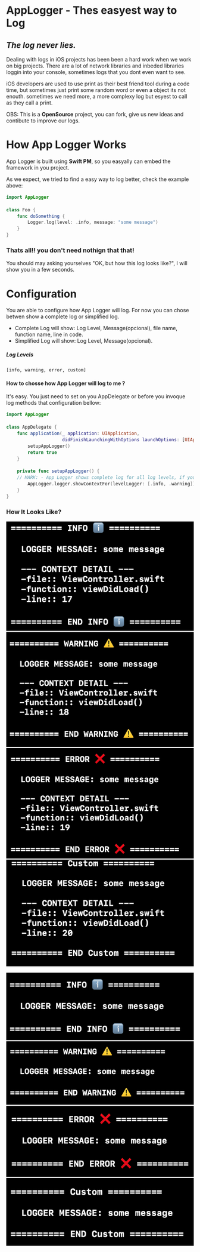 # AppLogger - Thes easyest way to Log

## _The log never lies._

Dealing with logs in iOS projects has been been a hard work when we work on big projects. There are a lot of network libraries and inbeded libraries loggin into your console, sometimes logs that you dont even want to see. 

iOS developers are used to use print as their best friend tool during a code time, but sometimes just print some random word or even a object its not enouth. sometimes we need more, a more complexy log but esyest to call as they call a print.

OBS: This is a **OpenSource** project, you can fork, give us new ideas and contibute to improve our logs.

# How App Logger Works
App Logger is built using **Swift PM**, so you easyally can embed the framework in you project. 

As we expect, we tried to find a easy way to log better, check the example above: 

```swift
import AppLogger

class Foo {
    func doSomething {
        Logger.log(level: .info, message: "some message")
    }
} 
```
### Thats all!! you don't need nothign that that!

You should may asking yourselves "OK, but how this log looks like?", I will show you in a few seconds.


# Configuration

You are able to configure how App Logger will log. For now you can chose betwen show a complete log or simplified log.
- Complete Log will show: Log Level, Message(opcional), file name, function name, line in code. 
- Simplified Log will show: Log Level, Message(opcional).
   
##### Log Levels 
``` [info, warning, error, custom] ```

#### How to chosse how App Logger will log to me ?
It's easy. You just need to set on you AppDelegate or before you invoque log methods that configuration bellow:

```swift
import AppLogger

class AppDelegate { 
    func application(_ application: UIApplication,
                     didFinishLaunchingWithOptions launchOptions: [UIApplication.LaunchOptionsKey: Any]?) -> Bool {
        setupAppLogger()
        return true
    }

    private func setupAppLogger() {
    // MARK: - App Logger shows complete log for all log levels, if you want to change some complete log to simplified log you will need to fill this array with the levels you want to show complete.
        AppLogger.logger.showContextFor(levelLogger: [.info, .warning])
    }
}
```

### How It Looks Like?

![Complete INFO Log](./.images/COMPLETEDLOG_INFO.png)
![Complete WARNING Log](./.images/COMPLETEDLOG_WARNING.png)
![Complete ERROR Log](./.images/COMPLETEDLOG_ERROR.png)
![Complete CUSTOM Log](./.images/COMPLETEDLOG_CUSTOM.png)

![Simplified INFO Log](./.images/SIMPLIFIEDLOG_INFO.png)
![Simplified WARNING Log](./.images/SIMPLIFIEDLOG_WARNING.png)
![Simplified ERROR Log](./.images/SIMPLIFIEDLOG_ERROR.png)
![Simplified CUSTOM Log](./.images/SIMPLIFIEDLOG_CUSTOM.png)
